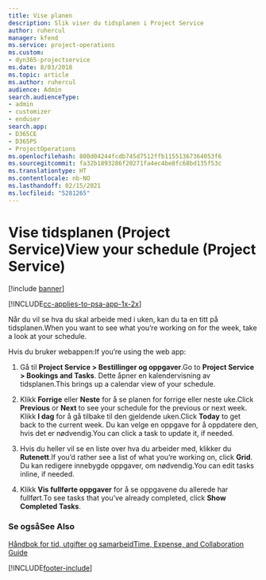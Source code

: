 ```yaml
---
title: Vise planen
description: Slik viser du tidsplanen i Project Service
author: ruhercul
manager: kfend
ms.service: project-operations
ms.custom:
- dyn365-projectservice
ms.date: 8/03/2018
ms.topic: article
ms.author: ruhercul
audience: Admin
search.audienceType:
- admin
- customizer
- enduser
search.app:
- D365CE
- D365PS
- ProjectOperations
ms.openlocfilehash: 800d04244fcdb745d7512ffb11551367364053f6
ms.sourcegitcommit: fa32b1893286f20271fa4ec4be8fc68bd135f53c
ms.translationtype: HT
ms.contentlocale: nb-NO
ms.lasthandoff: 02/15/2021
ms.locfileid: "5281265"
---
```

# <a name="view-your-schedule-project-service"></a><span data-ttu-id="84924-103">Vise tidsplanen (Project Service)</span><span class="sxs-lookup"><span data-stu-id="84924-103">View your schedule (Project Service)</span></span>

[!include [banner](../includes/psa-now-project-operations.md)]

[!INCLUDE[cc-applies-to-psa-app-1x-2x](../includes/cc-applies-to-psa-app-1x-2x.md)]

<span data-ttu-id="84924-104">Når du vil se hva du skal arbeide med i uken, kan du ta en titt på tidsplanen.</span><span class="sxs-lookup"><span data-stu-id="84924-104">When you want to see what you’re working on for the week, take a look at your schedule.</span></span>  
  
 <span data-ttu-id="84924-105">Hvis du bruker webappen:</span><span class="sxs-lookup"><span data-stu-id="84924-105">If you’re using the web app:</span></span>  
  
1.  <span data-ttu-id="84924-106">Gå til **Project Service > Bestillinger og oppgaver**.</span><span class="sxs-lookup"><span data-stu-id="84924-106">Go to **Project Service > Bookings and Tasks**.</span></span> <span data-ttu-id="84924-107">Dette åpner en kalendervisning av tidsplanen.</span><span class="sxs-lookup"><span data-stu-id="84924-107">This brings up a calendar view of your schedule.</span></span>  
  
2.  <span data-ttu-id="84924-108">Klikk **Forrige** eller **Neste** for å se planen for forrige eller neste uke.</span><span class="sxs-lookup"><span data-stu-id="84924-108">Click **Previous** or **Next** to see your schedule for the previous or next week.</span></span> <span data-ttu-id="84924-109">Klikk **I dag** for å gå tilbake til den gjeldende uken.</span><span class="sxs-lookup"><span data-stu-id="84924-109">Click **Today** to get back to the current week.</span></span> <span data-ttu-id="84924-110">Du kan velge en oppgave for å oppdatere den, hvis det er nødvendig.</span><span class="sxs-lookup"><span data-stu-id="84924-110">You can click a task to update it, if needed.</span></span>  
  
3.  <span data-ttu-id="84924-111">Hvis du heller vil se en liste over hva du arbeider med, klikker du **Rutenett**.</span><span class="sxs-lookup"><span data-stu-id="84924-111">If you’d rather see a list of what you’re working on, click **Grid**.</span></span> <span data-ttu-id="84924-112">Du kan redigere innebygde oppgaver, om nødvendig.</span><span class="sxs-lookup"><span data-stu-id="84924-112">You can edit tasks inline, if needed.</span></span>  
  
4.  <span data-ttu-id="84924-113">Klikk **Vis fullførte oppgaver** for å se oppgavene du allerede har fullført.</span><span class="sxs-lookup"><span data-stu-id="84924-113">To see tasks that you’ve already completed, click **Show Completed Tasks**.</span></span>  
  
### <a name="see-also"></a><span data-ttu-id="84924-114">Se også</span><span class="sxs-lookup"><span data-stu-id="84924-114">See Also</span></span>  
 [<span data-ttu-id="84924-115">Håndbok for tid, utgifter og samarbeid</span><span class="sxs-lookup"><span data-stu-id="84924-115">Time, Expense, and Collaboration Guide</span></span>](../psa/time-expense-collaboration-guide.md)


[!INCLUDE[footer-include](../includes/footer-banner.md)]